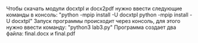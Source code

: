 Чтобы скачать модули docxtpl и docx2pdf нужно ввести следующие команды в консоль:
"python -mpip install -U docxtpl
 python -mpip install -U docxtpl"
Запуск программы происходит через консоль, для этого нужно ввести команду: "python3 lab3.py"
Программа создает два файла: final.docx и final.pdf